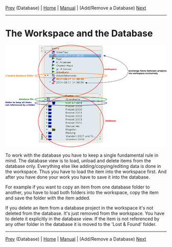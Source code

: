 [Prev](DocGisDatabase.html) (Database) | [Home](Home.html) | [Manual](DocMain.html) | (Add/Remove a Database) [Next](DocGisDatabaseAddRemove.html)
- - -

# The Workspace and the Database

![maproom2](images/DocGisDatabaseWorkspaceDatabase/maproom2.png)

To work with the database you have to keep a single fundamental rule in mind. The database view is to load, unload and delete items from the database only. Everything else like adding/copying/editing data is done in the workspace. Thus you have to load the item into the workspace first. And after you have done your work you have to save it into the database.

For example if you want to copy an item from one database folder to another, you have to load both folders into the workspace, copy the item and save the folder with the item added. 

If you delete an item from a database project in the workspace it's not deleted from the database. It's just removed from the workspace. You have to delete it explicitly in the database view. If the item is not referenced by any other folder in the database it is moved to the 'Lost & Found' folder. 
- - -
[Prev](DocGisDatabase.html) (Database) | [Home](Home.html) | [Manual](DocMain.html) | (Add/Remove a Database) [Next](DocGisDatabaseAddRemove.html)
